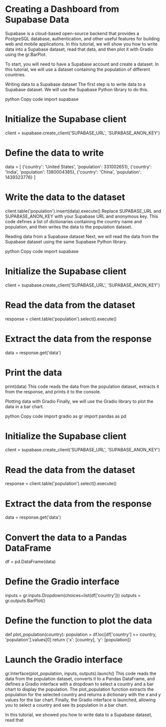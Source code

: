 # Creating a Dashboard from Supabase Data

Supabase is a cloud-based open-source backend that provides a PostgreSQL database, authentication, and other useful features for building web and mobile applications. In this tutorial, we will show you how to write data into a Supabase dataset, read that data, and then plot it with Gradio using the gr.BarPlot.

To start, you will need to have a Supabase account and create a dataset. In this tutorial, we will use a dataset containing the population of different countries.

Writing data to a Supabase dataset
The first step is to write data to a Supabase dataset. We will use the Supabase Python library to do this.

python
Copy code
import supabase

# Initialize the Supabase client
client = supabase.create_client('SUPABASE_URL', 'SUPABASE_ANON_KEY')

# Define the data to write
data = [
    {'country': 'United States', 'population': 331002651},
    {'country': 'India', 'population': 1380004385},
    {'country': 'China', 'population': 1439323776}
]

# Write the data to the dataset
client.table('population').insert(data).execute()
Replace SUPABASE_URL and SUPABASE_ANON_KEY with your Supabase URL and anonymous key. This code defines a list of dictionaries containing the country name and population, and then writes the data to the population dataset.

Reading data from a Supabase dataset
Next, we will read the data from the Supabase dataset using the same Supabase Python library.

python
Copy code
import supabase

# Initialize the Supabase client
client = supabase.create_client('SUPABASE_URL', 'SUPABASE_ANON_KEY')

# Read the data from the dataset
response = client.table('population').select().execute()

# Extract the data from the response
data = response.get('data')

# Print the data
print(data)
This code reads the data from the population dataset, extracts it from the response, and prints it to the console.

Plotting data with Gradio
Finally, we will use the Gradio library to plot the data in a bar chart.

python
Copy code
import gradio as gr
import pandas as pd

# Initialize the Supabase client
client = supabase.create_client('SUPABASE_URL', 'SUPABASE_ANON_KEY')

# Read the data from the dataset
response = client.table('population').select().execute()

# Extract the data from the response
data = response.get('data')

# Convert the data to a Pandas DataFrame
df = pd.DataFrame(data)

# Define the Gradio interface
inputs = gr.inputs.Dropdown(choices=list(df['country']))
outputs = gr.outputs.BarPlot()

# Define the function to plot the data
def plot_population(country):
    population = df.loc[df['country'] == country, 'population'].values[0]
    return {'x': [country], 'y': [population]}

# Launch the Gradio interface
gr.Interface(plot_population, inputs, outputs).launch()
This code reads the data from the population dataset, converts it to a Pandas DataFrame, and defines a Gradio interface with a dropdown to select a country and a bar chart to display the population. The plot_population function extracts the population for the selected country and returns a dictionary with the x and y values for the bar chart. Finally, the Gradio interface is launched, allowing you to select a country and see its population in a bar chart.

In this tutorial, we showed you how to write data to a Supabase dataset, read that